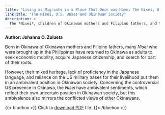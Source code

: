 ```yaml
---
title: "Living as Migrants in a Place That Once was Home: The Nisei, U.S. Bases and Okinawan Society"
linkTitle: "The Nisei, U.S. Bases and Okinawan Society"
description: >
  The *Nisei*, children of Okinawan mothers and Filipino fathers, and their place in Okinawan society
---
```

**Author: Johanna O. Zulueta**

Born in Okinawa of Okinawan mothers and Filipino fathers, many *Nisei* who were brought up in the Philippines have returned to Okinawa as adults to seek economic mobility, acquire Japanese citizenship, and search for part of their roots.

However, their mixed heritage, lack of proficiency in the Japanese language, and reliance on the US military bases for their livelihood put them in an ambivalent position in Okinawan society. Concerning the controversial US presence in Okinawa, the *Nisei* have ambivalent sentiments, which reflect their own uncertain position in Okinawan society, but this ambivalence also mirrors the conflicted views of other Okinawans.

{{< bluebox >}}
Click to [download PDF](https://timog.org/pdf/nisei-us-bases-and-okinawan-society.pdf) file.
{{< /bluebox >}}

